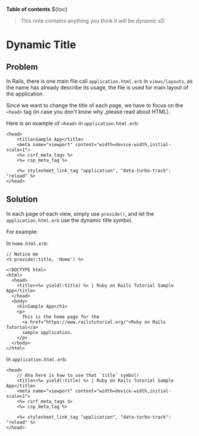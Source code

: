**Table of contents** 
${toc}

> This note contains anything you think it will be dynamic xD
# Dynamic Title 
## Problem
In Rails, there is one main file call `application.html.erb` in `views/layouts`,
as the name has already describe its usage, the file is used for main layout of the application.

Since we want to change the title of each page, we have to focus on the `<head>` tag (in case you don't know why
,please read about HTML).

Here is an example of `<head>` in `application.html.erb`:

```erb
<head>
    <title>Sample App</title>
    <meta name="viewport" content="width=device-width,initial-scale=1">
    <%= csrf_meta_tags %>
    <%= csp_meta_tag %>

    <%= stylesheet_link_tag "application", "data-turbo-track": "reload" %>
</head>
```
## Solution
In each page of each view, simply use `provide()`, and let the `application.html.erb` use the dynamic title symbol.

For example:

In `home.html.erb`:
```erb
// Notice me
<% provide(:title, 'Home') %>

<!DOCTYPE html>
<html>
  <head>
    <title><%= yield(:title) %> | Ruby on Rails Tutorial Sample App</title>
  </head>
  <body>
    <h1>Sample App</h1>
    <p>
      This is the home page for the
      <a href="https://www.railstutorial.org/">Ruby on Rails Tutorial</a>
      sample application.
    </p>
  </body>
</html>
```

In `application.html.erb`:
```erb
<head>
    // Aha here is how to use that `title` symbol!
    <title><%= yield(:title) %> | Ruby on Rails Tutorial Sample App</title>
    <meta name="viewport" content="width=device-width,initial-scale=1">
    <%= csrf_meta_tags %>
    <%= csp_meta_tag %>

    <%= stylesheet_link_tag "application", "data-turbo-track": "reload" %>
</head>
```
